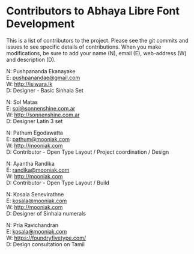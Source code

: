Contributors to Abhaya Libre Font Development
===============

This is a list of contributors to the project. Please see the git commits and issues to see specific details of contributions.
When you make modifications, be sure to add your name (N), email (E), web-address (W) and description (D).

N: Pushpananda Ekanayake  
E: pushpanandae@gmail.com  
W: http://isiwara.lk  
D: Designer - Basic Sinhala Set  

N: Sol Matas  
E: sol@sonnenshine.com.ar  
W: http://sonnenshine.com.ar  
D: Designer Latin 3 set  

N: Pathum Egodawatta  
E: pathum@mooniak.com  
W: http://mooniak.com  
D: Contributor - Open Type Layout / Project coordination / Design

N: Ayantha Randika  
E: randika@mooniak.com  
W: http://mooniak.com  
D: Contributor - Open Type Layout / Build  

N: Kosala Senevirathne  
E: kosala@mooniak.com  
W: http://mooniak.com  
D: Designer of Sinhala numerals

N: Pria Ravichandran  
E: kosala@mooniak.com  
W: https://foundryfivetype.com/  
D: Design consultation on Tamil  
